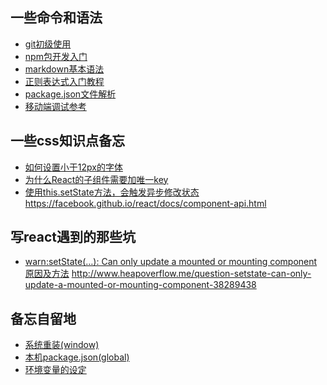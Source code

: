 ## 一些命令和语法
>
* [git初级使用](https://github.com/jsCoder-yy/memo-center/issues/1)
* [npm包开发入门](https://github.com/jsCoder-yy/memo-center/issues/4)
* [markdown基本语法](http://www.appinn.com/markdown/)
* [正则表达式入门教程](http://deerchao.net/tutorials/regex/regex.htm#mission)
* [package.json文件解析](http://javascript.ruanyifeng.com/nodejs/packagejson.html)
* [移动端调试参考](https://github.com/jieyou/remote_inspect_web_on_real_device/blob/master/README.textile)

## 一些css知识点备忘
>
* [如何设置小于12px的字体](http://www.w3ci.com/front/xHTMLCSS/34.html)
* [为什么React的子组件需要加唯一key](http://www.anleb.com/13)
* [使用this.setState方法，会触发异步修改状态](https://segmentfault.com/q/1010000002958584)
https://facebook.github.io/react/docs/component-api.html

## 写react遇到的那些坑
>
* [warn:setState(…): Can only update a mounted or mounting component原因及方法](http://bbs.reactnative.cn/topic/147/navigator-%E5%88%87%E6%8D%A2%E7%89%B9%E5%88%AB%E5%BF%AB%E7%9A%84%E6%97%B6%E5%80%99-%E4%B9%8B%E5%89%8D%E7%9A%84fetch%E6%95%B0%E6%8D%AEcallback%E5%87%BA%E7%8E%B0%E4%BA%86setstate-can-only-update-a-mounted-or-mounting-component/2)
http://www.heapoverflow.me/question-setstate-can-only-update-a-mounted-or-mounting-component-38289438

## 备忘自留地
>
* [系统重装(window) ](https://github.com/jsCoder-yy/memo-center/issues/2)
* [本机package.json(global) ](https://github.com/jsCoder-yy/memo-center/issues/3)
* [环境变量的设定](https://github.com/jsCoder-yy/memo-center/issues/6)
